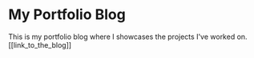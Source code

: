 # My Portfolio Blog 

This is my portfolio blog where I showcases the projects I've worked on. [[link_to_the_blog]]
